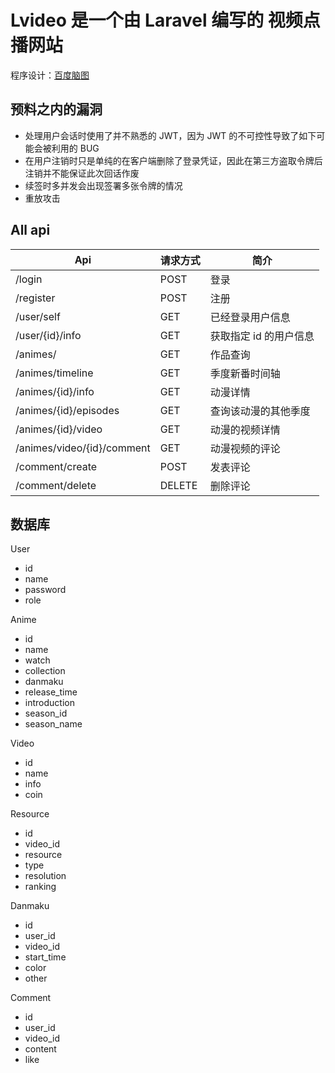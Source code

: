 # Lvideo 是一个由 Laravel 编写的 视频点播网站

程序设计：[百度脑图](http://naotu.baidu.com/file/3f778897c959fea255916cb9ff06849c?token=b751d03c3f69d24e)

## 预料之内的漏洞
- 处理用户会话时使用了并不熟悉的 JWT，因为 JWT 的不可控性导致了如下可能会被利用的 BUG
 - 在用户注销时只是单纯的在客户端删除了登录凭证，因此在第三方盗取令牌后注销并不能保证此次回话作废
 - 续签时多并发会出现签署多张令牌的情况
 - 重放攻击


## All api

|Api|请求方式|简介|
|---|---|---|
|/login|POST|登录|
|/register|POST|注册|
|/user/self|GET|已经登录用户信息|
|/user/{id}/info|GET|获取指定 id 的用户信息|
|/animes/|GET|作品查询|
|/animes/timeline|GET|季度新番时间轴|
|/animes/{id}/info|GET|动漫详情|
|/animes/{id}/episodes|GET|查询该动漫的其他季度|
|/animes/{id}/video|GET|动漫的视频详情|
|/animes/video/{id}/comment|GET|动漫视频的评论|
|/comment/create|POST|发表评论|
|/comment/delete|DELETE|删除评论|


## 数据库

User

- id
- name
- password
- role

Anime

- id
- name
- watch
- collection
- danmaku
- release_time
- introduction
- season_id
- season_name

Video

- id
- name
- info
- coin

Resource
- id
- video_id
- resource
- type
- resolution
- ranking

Danmaku

- id
- user_id
- video_id
- start_time
- color
- other

Comment

- id
- user_id
- video_id
- content
- like